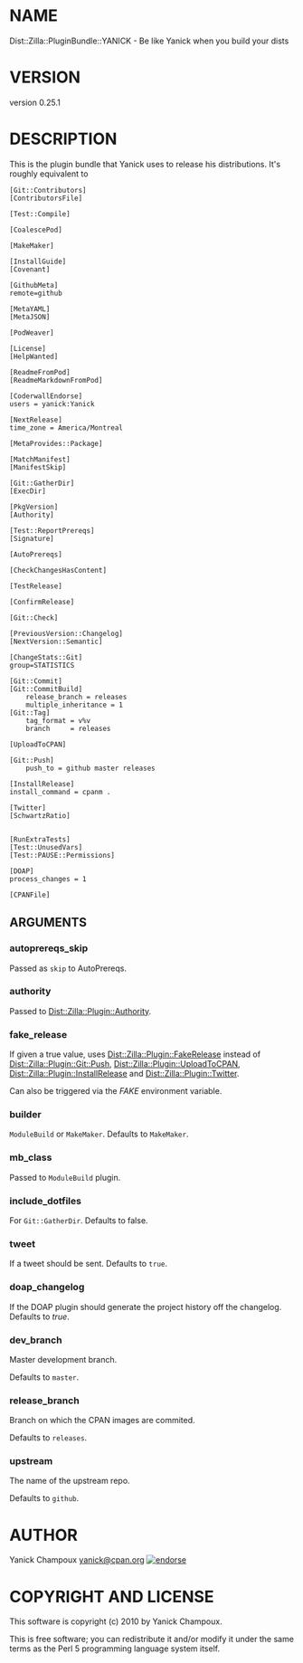 # NAME

Dist::Zilla::PluginBundle::YANICK - Be like Yanick when you build your dists

# VERSION

version 0.25.1

# DESCRIPTION

This is the plugin bundle that Yanick uses to release
his distributions. It's roughly equivalent to

    [Git::Contributors]
    [ContributorsFile]

    [Test::Compile]

    [CoalescePod]

    [MakeMaker]

    [InstallGuide]
    [Covenant]

    [GithubMeta]
    remote=github

    [MetaYAML]
    [MetaJSON]

    [PodWeaver]

    [License]
    [HelpWanted]

    [ReadmeFromPod]
    [ReadmeMarkdownFromPod]

    [CoderwallEndorse]
    users = yanick:Yanick

    [NextRelease]
    time_zone = America/Montreal

    [MetaProvides::Package]

    [MatchManifest]
    [ManifestSkip]

    [Git::GatherDir]
    [ExecDir]

    [PkgVersion]
    [Authority]

    [Test::ReportPrereqs]
    [Signature]

    [AutoPrereqs]

    [CheckChangesHasContent]

    [TestRelease]

    [ConfirmRelease]

    [Git::Check]

    [PreviousVersion::Changelog]
    [NextVersion::Semantic]

    [ChangeStats::Git]
    group=STATISTICS

    [Git::Commit]
    [Git::CommitBuild]
        release_branch = releases
        multiple_inheritance = 1
    [Git::Tag]
        tag_format = v%v
        branch     = releases

    [UploadToCPAN]

    [Git::Push]
        push_to = github master releases

    [InstallRelease]
    install_command = cpanm .

    [Twitter]
    [SchwartzRatio]


    [RunExtraTests]
    [Test::UnusedVars]
    [Test::PAUSE::Permissions]

    [DOAP]
    process_changes = 1

    [CPANFile]

## ARGUMENTS

### autoprereqs\_skip

Passed as `skip` to AutoPrereqs.

### authority

Passed to [Dist::Zilla::Plugin::Authority](https://metacpan.org/pod/Dist::Zilla::Plugin::Authority).

### fake\_release

If given a true value, uses [Dist::Zilla::Plugin::FakeRelease](https://metacpan.org/pod/Dist::Zilla::Plugin::FakeRelease)
instead of 
[Dist::Zilla::Plugin::Git::Push](https://metacpan.org/pod/Dist::Zilla::Plugin::Git::Push),
[Dist::Zilla::Plugin::UploadToCPAN](https://metacpan.org/pod/Dist::Zilla::Plugin::UploadToCPAN),
[Dist::Zilla::Plugin::InstallRelease](https://metacpan.org/pod/Dist::Zilla::Plugin::InstallRelease) and
[Dist::Zilla::Plugin::Twitter](https://metacpan.org/pod/Dist::Zilla::Plugin::Twitter).

Can also be triggered via the _FAKE_ environment variable.

### builder 

`ModuleBuild` or `MakeMaker`. Defaults to `MakeMaker`.

### mb\_class

Passed to `ModuleBuild` plugin.

### include\_dotfiles

For `Git::GatherDir`. Defaults to false.

### tweet

If a tweet should be sent. Defaults to `true`.

### doap\_changelog

If the DOAP plugin should generate the project history
off the changelog. Defaults to _true_.

### dev\_branch

Master development branch.

Defaults to `master`.

### release\_branch

Branch on which the CPAN images are commited.

Defaults to `releases`.

### upstream

The name of the upstream repo.

Defaults to `github`.

# AUTHOR

Yanick Champoux <yanick@cpan.org> [![endorse](http://api.coderwall.com/yanick/endorsecount.png)](http://coderwall.com/yanick)

# COPYRIGHT AND LICENSE

This software is copyright (c) 2010 by Yanick Champoux.

This is free software; you can redistribute it and/or modify it under
the same terms as the Perl 5 programming language system itself.
